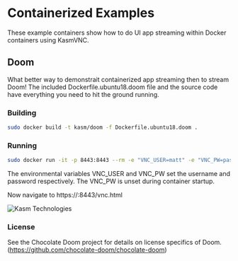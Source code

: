 # Containerized Examples

These example containers show how to do UI app streaming within Docker containers using KasmVNC.

## Doom

What better way to demonstrait containerized app streaming then to stream Doom! The included Dockerfile.ubuntu18.doom file and the source code have everything you need to hit the ground running.

### Building
```sh
sudo docker build -t kasm/doom -f Dockerfile.ubuntu18.doom .
```

### Running
```sh
sudo docker run -it -p 8443:8443 --rm -e "VNC_USER=matt" -e "VNC_PW=password123"  kasm/doom:latest
```

The environmental variables VNC_USER and VNC_PW set the username and password respectively. The VNC_PW is unset during container startup. 

Now navigate to https://<ip-address>:8443/vnc.html

![Kasm Technologies](https://kasm-static-content.s3.amazonaws.com/doom-screenshot.jpg "Doom rendered in browser")

### License

See the Chocolate Doom project for details on license specifics of Doom. (https://github.com/chocolate-doom/chocolate-doom)
